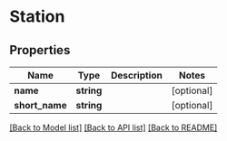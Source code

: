 # Station

## Properties
Name | Type | Description | Notes
------------ | ------------- | ------------- | -------------
**name** | **string** |  | [optional] 
**short_name** | **string** |  | [optional] 

[[Back to Model list]](../README.md#documentation-for-models) [[Back to API list]](../README.md#documentation-for-api-endpoints) [[Back to README]](../README.md)


